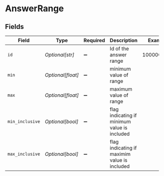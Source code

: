 # AnswerRange


## Fields

| Field                                        | Type                                         | Required                                     | Description                                  | Example                                      |
| -------------------------------------------- | -------------------------------------------- | -------------------------------------------- | -------------------------------------------- | -------------------------------------------- |
| `id`                                         | *Optional[str]*                              | :heavy_minus_sign:                           | Id of the answer range                       | 1000001035                                   |
| `min`                                        | *Optional[float]*                            | :heavy_minus_sign:                           | minimum value of range                       |                                              |
| `max`                                        | *Optional[float]*                            | :heavy_minus_sign:                           | maximum value of range                       |                                              |
| `min_inclusive`                              | *Optional[bool]*                             | :heavy_minus_sign:                           | flag indicating if minimum value is included |                                              |
| `max_inclusive`                              | *Optional[bool]*                             | :heavy_minus_sign:                           | flag indicating if maximim value is included |                                              |
